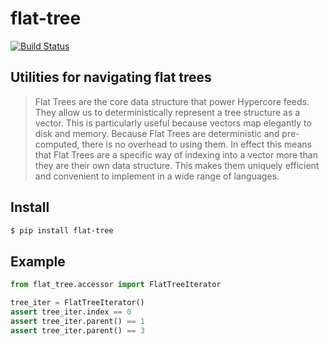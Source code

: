 # flat-tree

[![Build Status](https://drone.autonomic.zone/api/badges/hyperpy/flat-tree/status.svg)](https://drone.autonomic.zone/hyperpy/flat-tree)

## Utilities for navigating flat trees

> Flat Trees are the core data structure that power Hypercore feeds. They allow
> us to deterministically represent a tree structure as a vector. This is
> particularly useful because vectors map elegantly to disk and memory. Because
> Flat Trees are deterministic and pre-computed, there is no overhead to using
> them. In effect this means that Flat Trees are a specific way of indexing
> into a vector more than they are their own data structure. This makes them
> uniquely efficient and convenient to implement in a wide range of languages.

## Install

```sh
$ pip install flat-tree
```

## Example

```python
from flat_tree.accessor import FlatTreeIterator

tree_iter = FlatTreeIterator()
assert tree_iter.index == 0
assert tree_iter.parent() == 1
assert tree_iter.parent() == 3
```
